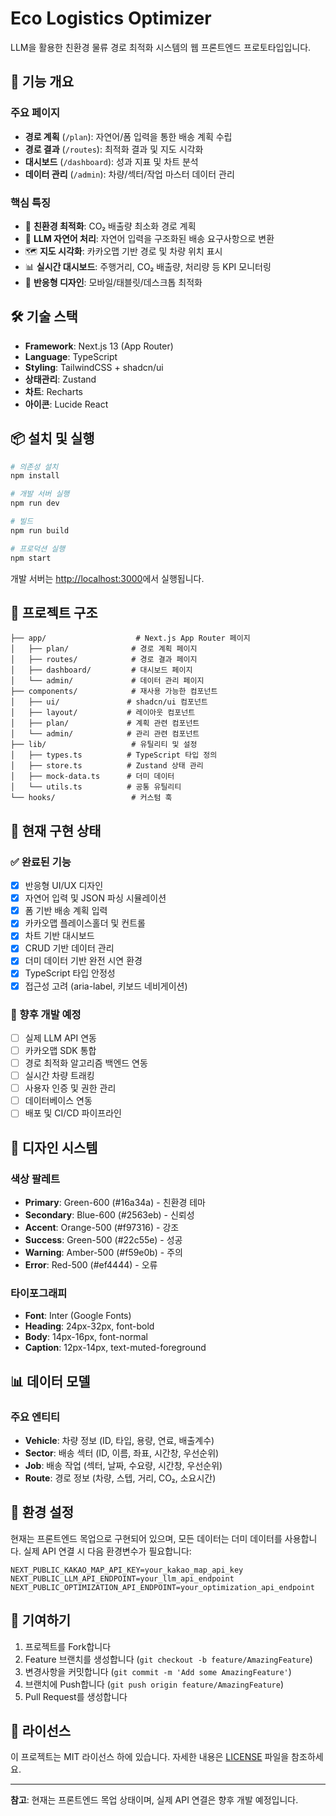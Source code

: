 # Eco Logistics Optimizer

LLM을 활용한 친환경 물류 경로 최적화 시스템의 웹 프론트엔드 프로토타입입니다.

## 🚀 기능 개요

### 주요 페이지
- **경로 계획** (`/plan`): 자연어/폼 입력을 통한 배송 계획 수립
- **경로 결과** (`/routes`): 최적화 결과 및 지도 시각화
- **대시보드** (`/dashboard`): 성과 지표 및 차트 분석
- **데이터 관리** (`/admin`): 차량/섹터/작업 마스터 데이터 관리

### 핵심 특징
- 🌱 **친환경 최적화**: CO₂ 배출량 최소화 경로 계획
- 🤖 **LLM 자연어 처리**: 자연어 입력을 구조화된 배송 요구사항으로 변환
- 🗺️ **지도 시각화**: 카카오맵 기반 경로 및 차량 위치 표시
- 📊 **실시간 대시보드**: 주행거리, CO₂ 배출량, 처리량 등 KPI 모니터링
- 📱 **반응형 디자인**: 모바일/태블릿/데스크톱 최적화

## 🛠️ 기술 스택

- **Framework**: Next.js 13 (App Router)
- **Language**: TypeScript
- **Styling**: TailwindCSS + shadcn/ui
- **상태관리**: Zustand
- **차트**: Recharts
- **아이콘**: Lucide React

## 📦 설치 및 실행

```bash
# 의존성 설치
npm install

# 개발 서버 실행
npm run dev

# 빌드
npm run build

# 프로덕션 실행
npm start
```

개발 서버는 [http://localhost:3000](http://localhost:3000)에서 실행됩니다.

## 📁 프로젝트 구조

```
├── app/                    # Next.js App Router 페이지
│   ├── plan/              # 경로 계획 페이지
│   ├── routes/            # 경로 결과 페이지  
│   ├── dashboard/         # 대시보드 페이지
│   └── admin/             # 데이터 관리 페이지
├── components/            # 재사용 가능한 컴포넌트
│   ├── ui/               # shadcn/ui 컴포넌트
│   ├── layout/           # 레이아웃 컴포넌트
│   ├── plan/             # 계획 관련 컴포넌트
│   └── admin/            # 관리 관련 컴포넌트
├── lib/                   # 유틸리티 및 설정
│   ├── types.ts          # TypeScript 타입 정의
│   ├── store.ts          # Zustand 상태 관리
│   ├── mock-data.ts      # 더미 데이터
│   └── utils.ts          # 공통 유틸리티
└── hooks/                 # 커스텀 훅
```

## 🎯 현재 구현 상태

### ✅ 완료된 기능
- [x] 반응형 UI/UX 디자인
- [x] 자연어 입력 및 JSON 파싱 시뮬레이션
- [x] 폼 기반 배송 계획 입력
- [x] 카카오맵 플레이스홀더 및 컨트롤
- [x] 차트 기반 대시보드
- [x] CRUD 기반 데이터 관리
- [x] 더미 데이터 기반 완전 시연 환경
- [x] TypeScript 타입 안정성
- [x] 접근성 고려 (aria-label, 키보드 네비게이션)

### 🚧 향후 개발 예정
- [ ] 실제 LLM API 연동
- [ ] 카카오맵 SDK 통합
- [ ] 경로 최적화 알고리즘 백엔드 연동
- [ ] 실시간 차량 트래킹
- [ ] 사용자 인증 및 권한 관리
- [ ] 데이터베이스 연동
- [ ] 배포 및 CI/CD 파이프라인

## 🎨 디자인 시스템

### 색상 팔레트
- **Primary**: Green-600 (#16a34a) - 친환경 테마
- **Secondary**: Blue-600 (#2563eb) - 신뢰성
- **Accent**: Orange-500 (#f97316) - 강조
- **Success**: Green-500 (#22c55e) - 성공
- **Warning**: Amber-500 (#f59e0b) - 주의
- **Error**: Red-500 (#ef4444) - 오류

### 타이포그래피
- **Font**: Inter (Google Fonts)
- **Heading**: 24px-32px, font-bold
- **Body**: 14px-16px, font-normal
- **Caption**: 12px-14px, text-muted-foreground

## 📊 데이터 모델

### 주요 엔티티
- **Vehicle**: 차량 정보 (ID, 타입, 용량, 연료, 배출계수)
- **Sector**: 배송 섹터 (ID, 이름, 좌표, 시간창, 우선순위)
- **Job**: 배송 작업 (섹터, 날짜, 수요량, 시간창, 우선순위)
- **Route**: 경로 정보 (차량, 스텝, 거리, CO₂, 소요시간)

## 🔧 환경 설정

현재는 프론트엔드 목업으로 구현되어 있으며, 모든 데이터는 더미 데이터를 사용합니다.
실제 API 연결 시 다음 환경변수가 필요합니다:

```env
NEXT_PUBLIC_KAKAO_MAP_API_KEY=your_kakao_map_api_key
NEXT_PUBLIC_LLM_API_ENDPOINT=your_llm_api_endpoint
NEXT_PUBLIC_OPTIMIZATION_API_ENDPOINT=your_optimization_api_endpoint
```

## 🤝 기여하기

1. 프로젝트를 Fork합니다
2. Feature 브랜치를 생성합니다 (`git checkout -b feature/AmazingFeature`)
3. 변경사항을 커밋합니다 (`git commit -m 'Add some AmazingFeature'`)
4. 브랜치에 Push합니다 (`git push origin feature/AmazingFeature`)
5. Pull Request를 생성합니다

## 📄 라이선스

이 프로젝트는 MIT 라이선스 하에 있습니다. 자세한 내용은 [LICENSE](LICENSE) 파일을 참조하세요.

---

**참고**: 현재는 프론트엔드 목업 상태이며, 실제 API 연결은 향후 개발 예정입니다.